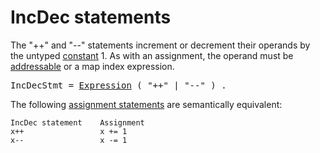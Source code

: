 # IncDec statements

The "++" and "--" statements increment or decrement their operands by the untyped [constant](/Constants/) 1. As with an assignment, the operand must be [addressable](/Expressions/address_operators.html) or a map index expression.

<pre>
<a id="IncDecStmt">IncDecStmt</a> = <a href="/Expressions/operators.html#Expression">Expression</a> ( "++" | "--" ) .
</pre>

The following [assignment statements](/Statements/assignments.html) are semantically equivalent:

```
IncDec statement    Assignment
x++                 x += 1
x--                 x -= 1
```